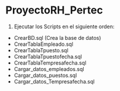 # ProyectoRH_Pertec

1. Ejecutar los Scripts en el siguiente orden:

- CrearBD.sql (Crea la base de datos)
- CrearTablaEmpleado.sql 
- CrearTablaTpuesto.sql 
- CrearTablaTpuestofecha.sql 
- CrearTablaTempresafecha.sql 
- Cargar_datos_empleados.sql
- Cargar_datos_puestos.sql
- Cargar_datos_Tempresafecha.sql
